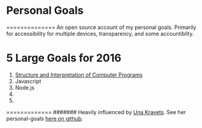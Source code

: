 # Personal Goals
==============
An open source account of my personal goals. Primarily for accessibility for multiple devices, transparency, and some accountiblity.

# 5 Large Goals for 2016
1. [Structure and Interpretation of Computer Programs]()
2. Javascript
3. Node.js
4.
5. 


=============
####### Heavily influenced by [Una Kravets](http://unakravets.com/). See her personal-goals [here on github](https://github.com/una/personal-goals).

